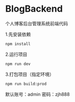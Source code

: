 # BlogBackend
个人博客后台管理系统前端代码


1.先安装依赖
```xml
npm install 
```

2.运行项目
```xml
npm run dev
```

3.打包项目（指定环境）
```xml
npm run build:prod
```

默认账号：admin     密码：zjh888
